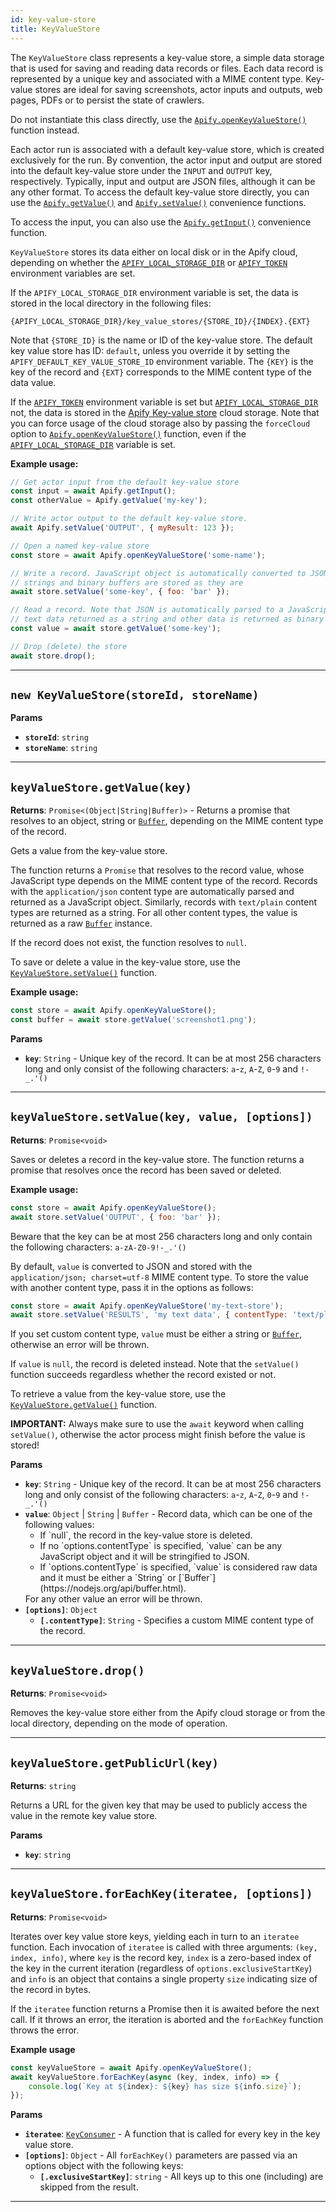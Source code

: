 ```yaml
---
id: key-value-store
title: KeyValueStore
---
```


<a name="keyvaluestore"></a>

The `KeyValueStore` class represents a key-value store, a simple data storage that is used for saving and reading data records or files. Each data
record is represented by a unique key and associated with a MIME content type. Key-value stores are ideal for saving screenshots, actor inputs and
outputs, web pages, PDFs or to persist the state of crawlers.

Do not instantiate this class directly, use the [`Apify.openKeyValueStore()`](/docs/api/apify#openkeyvaluestore) function instead.

Each actor run is associated with a default key-value store, which is created exclusively for the run. By convention, the actor input and output are
stored into the default key-value store under the `INPUT` and `OUTPUT` key, respectively. Typically, input and output are JSON files, although it can
be any other format. To access the default key-value store directly, you can use the [`Apify.getValue()`](/docs/api/apify#getvalue) and
[`Apify.setValue()`](/docs/api/apify#setvalue) convenience functions.

To access the input, you can also use the [`Apify.getInput()`](/docs/api/apify#getinput) convenience function.

`KeyValueStore` stores its data either on local disk or in the Apify cloud, depending on whether the
[`APIFY_LOCAL_STORAGE_DIR`](/docs/guides/environment-variables#APIFY_LOCAL_STORAGE_DIR) or
[`APIFY_TOKEN`](/docs/guides/environment-variables#APIFY_TOKEN) environment variables are set.

If the `APIFY_LOCAL_STORAGE_DIR` environment variable is set, the data is stored in the local directory in the following files:

```
{APIFY_LOCAL_STORAGE_DIR}/key_value_stores/{STORE_ID}/{INDEX}.{EXT}
```

Note that `{STORE_ID}` is the name or ID of the key-value store. The default key value store has ID: `default`, unless you override it by setting the
`APIFY_DEFAULT_KEY_VALUE_STORE_ID` environment variable. The `{KEY}` is the key of the record and `{EXT}` corresponds to the MIME content type of the
data value.

If the [`APIFY_TOKEN`](/docs/guides/environment-variables#APIFY_TOKEN) environment variable is set but
[`APIFY_LOCAL_STORAGE_DIR`](/docs/guides/environment-variables#APIFY_LOCAL_STORAGE_DIR) not, the data is stored in the
[Apify Key-value store](https://docs.apify.com/storage/key-value-store) cloud storage. Note that you can force usage of the cloud storage also by
passing the `forceCloud` option to [`Apify.openKeyValueStore()`](/docs/api/apify#openkeyvaluestore) function, even if the
[`APIFY_LOCAL_STORAGE_DIR`](/docs/guides/environment-variables#APIFY_LOCAL_STORAGE_DIR) variable is set.

**Example usage:**

```javascript
// Get actor input from the default key-value store
const input = await Apify.getInput();
const otherValue = Apify.getValue('my-key');

// Write actor output to the default key-value store.
await Apify.setValue('OUTPUT', { myResult: 123 });

// Open a named key-value store
const store = await Apify.openKeyValueStore('some-name');

// Write a record. JavaScript object is automatically converted to JSON,
// strings and binary buffers are stored as they are
await store.setValue('some-key', { foo: 'bar' });

// Read a record. Note that JSON is automatically parsed to a JavaScript object,
// text data returned as a string and other data is returned as binary buffer
const value = await store.getValue('some-key');

// Drop (delete) the store
await store.drop();
```

---

<a name="exports.keyvaluestore"></a>

## `new KeyValueStore(storeId, storeName)`

**Params**

-   **`storeId`**: `string`
-   **`storeName`**: `string`

---

<a name="getvalue"></a>

## `keyValueStore.getValue(key)`

**Returns**: `Promise<(Object|String|Buffer)>` - Returns a promise that resolves to an object, string or
[`Buffer`](https://nodejs.org/api/buffer.html), depending on the MIME content type of the record.

Gets a value from the key-value store.

The function returns a `Promise` that resolves to the record value, whose JavaScript type depends on the MIME content type of the record. Records with
the `application/json` content type are automatically parsed and returned as a JavaScript object. Similarly, records with `text/plain` content types
are returned as a string. For all other content types, the value is returned as a raw [`Buffer`](https://nodejs.org/api/buffer.html) instance.

If the record does not exist, the function resolves to `null`.

To save or delete a value in the key-value store, use the [`KeyValueStore.setValue()`](/docs/api/key-value-store#setvalue) function.

**Example usage:**

```javascript
const store = await Apify.openKeyValueStore();
const buffer = await store.getValue('screenshot1.png');
```

**Params**

-   **`key`**: `String` - Unique key of the record. It can be at most 256 characters long and only consist of the following characters: `a`-`z`,
    `A`-`Z`, `0`-`9` and `!-_.'()`

---

<a name="setvalue"></a>

## `keyValueStore.setValue(key, value, [options])`

**Returns**: `Promise<void>`

Saves or deletes a record in the key-value store. The function returns a promise that resolves once the record has been saved or deleted.

**Example usage:**

```javascript
const store = await Apify.openKeyValueStore();
await store.setValue('OUTPUT', { foo: 'bar' });
```

Beware that the key can be at most 256 characters long and only contain the following characters: `a-zA-Z0-9!-_.'()`

By default, `value` is converted to JSON and stored with the `application/json; charset=utf-8` MIME content type. To store the value with another
content type, pass it in the options as follows:

```javascript
const store = await Apify.openKeyValueStore('my-text-store');
await store.setValue('RESULTS', 'my text data', { contentType: 'text/plain' });
```

If you set custom content type, `value` must be either a string or [`Buffer`](https://nodejs.org/api/buffer.html), otherwise an error will be thrown.

If `value` is `null`, the record is deleted instead. Note that the `setValue()` function succeeds regardless whether the record existed or not.

To retrieve a value from the key-value store, use the [`KeyValueStore.getValue()`](/docs/api/key-value-store#getvalue) function.

**IMPORTANT:** Always make sure to use the `await` keyword when calling `setValue()`, otherwise the actor process might finish before the value is
stored!

**Params**

-   **`key`**: `String` - Unique key of the record. It can be at most 256 characters long and only consist of the following characters: `a`-`z`,
    `A`-`Z`, `0`-`9` and `!-_.'()`
-   **`value`**: `Object` | `String` | `Buffer` - Record data, which can be one of the following values:
    <ul>
      <li>If `null`, the record in the key-value store is deleted.</li>
      <li>If no `options.contentType` is specified, `value` can be any JavaScript object and it will be stringified to JSON.</li>
      <li>If `options.contentType` is specified, `value` is considered raw data and it must be either a `String`
      or [`Buffer`](https://nodejs.org/api/buffer.html).</li>
    </ul>
    For any other value an error will be thrown.
-   **`[options]`**: `Object`
    -   **`[.contentType]`**: `String` - Specifies a custom MIME content type of the record.

---

<a name="drop"></a>

## `keyValueStore.drop()`

**Returns**: `Promise<void>`

Removes the key-value store either from the Apify cloud storage or from the local directory, depending on the mode of operation.

---

<a name="getpublicurl"></a>

## `keyValueStore.getPublicUrl(key)`

**Returns**: `string`

Returns a URL for the given key that may be used to publicly access the value in the remote key value store.

**Params**

-   **`key`**: `string`

---

<a name="foreachkey"></a>

## `keyValueStore.forEachKey(iteratee, [options])`

**Returns**: `Promise<void>`

Iterates over key value store keys, yielding each in turn to an `iteratee` function. Each invocation of `iteratee` is called with three arguments:
`(key, index, info)`, where `key` is the record key, `index` is a zero-based index of the key in the current iteration (regardless of
`options.exclusiveStartKey`) and `info` is an object that contains a single property `size` indicating size of the record in bytes.

If the `iteratee` function returns a Promise then it is awaited before the next call. If it throws an error, the iteration is aborted and the
`forEachKey` function throws the error.

**Example usage**

```javascript
const keyValueStore = await Apify.openKeyValueStore();
await keyValueStore.forEachKey(async (key, index, info) => {
    console.log(`Key at ${index}: ${key} has size ${info.size}`);
});
```

**Params**

-   **`iteratee`**: [`KeyConsumer`](/docs/typedefs/key-consumer) - A function that is called for every key in the key value store.
-   **`[options]`**: `Object` - All `forEachKey()` parameters are passed via an options object with the following keys:
    -   **`[.exclusiveStartKey]`**: `string` - All keys up to this one (including) are skipped from the result.

---
